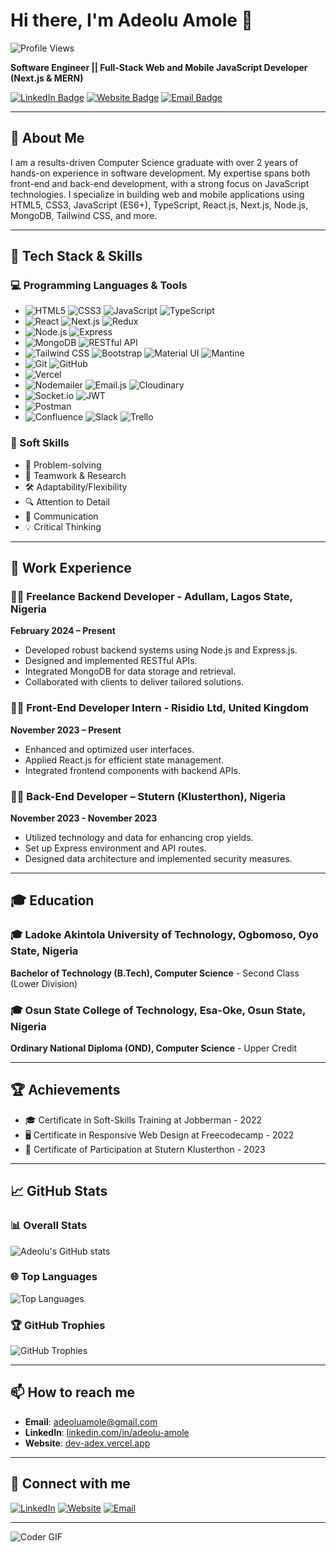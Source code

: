 # Hi there, I'm Adeolu Amole 👋

![Profile Views](https://komarev.com/ghpvc/?username=AdeAdex&style=flat-square&color=blue)

**Software Engineer || Full-Stack Web and Mobile JavaScript Developer (Next.js & MERN)**

[![LinkedIn Badge](https://img.shields.io/badge/-LinkedIn-blue?style=flat-square&logo=LinkedIn&logoColor=white&link=https://www.linkedin.com/in/adeolu-amole)](https://www.linkedin.com/in/adeolu-amole)
[![Website Badge](https://img.shields.io/badge/Website-Dev%20Adex-brightgreen)](https://dev-adex.vercel.app)
[![Email Badge](https://img.shields.io/badge/Email-adeoluamole%40gmail.com-red)](mailto:adeoluamole@gmail.com)

---

## 📝 About Me

I am a results-driven Computer Science graduate with over 2 years of hands-on experience in software development. My expertise spans both front-end and back-end development, with a strong focus on JavaScript technologies. I specialize in building web and mobile applications using HTML5, CSS3, JavaScript (ES6+), TypeScript, React.js, Next.js, Node.js, MongoDB, Tailwind CSS, and more.

---

## 🚀 Tech Stack & Skills
### 💻 Programming Languages & Tools
- ![HTML5](https://img.shields.io/badge/-HTML5-E34F26?style=flat-square&logo=html5&logoColor=white) ![CSS3](https://img.shields.io/badge/-CSS3-1572B6?style=flat-square&logo=css3) ![JavaScript](https://img.shields.io/badge/-JavaScript-F7DF1E?style=flat-square&logo=javascript&logoColor=black) ![TypeScript](https://img.shields.io/badge/-TypeScript-007ACC?style=flat-square&logo=typescript)
- ![React](https://img.shields.io/badge/-React-61DAFB?style=flat-square&logo=react&logoColor=black) ![Next.js](https://img.shields.io/badge/-Next.js-000000?style=flat-square&logo=next.js) ![Redux](https://img.shields.io/badge/-Redux-764ABC?style=flat-square&logo=redux&logoColor=white)
- ![Node.js](https://img.shields.io/badge/-Node.js-339933?style=flat-square&logo=node.js&logoColor=white) ![Express](https://img.shields.io/badge/-Express-000000?style=flat-square&logo=express)
- ![MongoDB](https://img.shields.io/badge/-MongoDB-47A248?style=flat-square&logo=mongodb&logoColor=white) ![RESTful API](https://img.shields.io/badge/-RESTful%20API-000000?style=flat-square&logo=json&logoColor=white)
- ![Tailwind CSS](https://img.shields.io/badge/-Tailwind%20CSS-38B2AC?style=flat-square&logo=tailwind-css&logoColor=white) ![Bootstrap](https://img.shields.io/badge/-Bootstrap-563D7C?style=flat-square&logo=bootstrap) ![Material UI](https://img.shields.io/badge/-Material%20UI-0081CB?style=flat-square&logo=material-ui&logoColor=white) ![Mantine](https://img.shields.io/badge/-Mantine-02B3E4?style=flat-square&logo=mantine&logoColor=white)
- ![Git](https://img.shields.io/badge/-Git-F05032?style=flat-square&logo=git&logoColor=white) ![GitHub](https://img.shields.io/badge/-GitHub-181717?style=flat-square&logo=github)
- ![Vercel](https://img.shields.io/badge/-Vercel-000000?style=flat-square&logo=vercel&logoColor=white)
- ![Nodemailer](https://img.shields.io/badge/-Nodemailer-339933?style=flat-square&logo=node.js&logoColor=white) ![Email.js](https://img.shields.io/badge/-Email.js-F05032?style=flat-square&logo=email&logoColor=white) ![Cloudinary](https://img.shields.io/badge/-Cloudinary-3448C5?style=flat-square&logo=cloudinary&logoColor=white)
- ![Socket.io](https://img.shields.io/badge/-Socket.io-010101?style=flat-square&logo=socket.io&logoColor=white) ![JWT](https://img.shields.io/badge/-JWT-000000?style=flat-square&logo=json-web-tokens&logoColor=white)
- ![Postman](https://img.shields.io/badge/-Postman-FF6C37?style=flat-square&logo=postman&logoColor=white)
- ![Confluence](https://img.shields.io/badge/-Confluence-172B4D?style=flat-square&logo=confluence&logoColor=white) ![Slack](https://img.shields.io/badge/-Slack-4A154B?style=flat-square&logo=slack&logoColor=white) ![Trello](https://img.shields.io/badge/-Trello-0052CC?style=flat-square&logo=trello&logoColor=white)
 

### 💪 Soft Skills
- 🧠 Problem-solving
- 🤝 Teamwork & Research
- 🛠 Adaptability/Flexibility
- 🔍 Attention to Detail
- 💬 Communication
- 💡 Critical Thinking

---

## 💼 Work Experience

### 🧑‍💻 Freelance Backend Developer - Adullam, Lagos State, Nigeria
**February 2024 – Present**
- Developed robust backend systems using Node.js and Express.js.
- Designed and implemented RESTful APIs.
- Integrated MongoDB for data storage and retrieval.
- Collaborated with clients to deliver tailored solutions.

### 🧑‍💻 Front-End Developer Intern - Risidio Ltd, United Kingdom
**November 2023 – Present**
- Enhanced and optimized user interfaces.
- Applied React.js for efficient state management.
- Integrated frontend components with backend APIs.

### 🧑‍💻 Back-End Developer – Stutern (Klusterthon), Nigeria
**November 2023 - November 2023**
- Utilized technology and data for enhancing crop yields.
- Set up Express environment and API routes.
- Designed data architecture and implemented security measures.

---

## 🎓 Education

### 🎓 Ladoke Akintola University of Technology, Ogbomoso, Oyo State, Nigeria
**Bachelor of Technology (B.Tech), Computer Science** - Second Class (Lower Division)

### 🎓 Osun State College of Technology, Esa-Oke, Osun State, Nigeria
**Ordinary National Diploma (OND), Computer Science** - Upper Credit

---

## 🏆 Achievements

- 🎓 Certificate in Soft-Skills Training at Jobberman - 2022
- 🖥️ Certificate in Responsive Web Design at Freecodecamp - 2022
- 🏅 Certificate of Participation at Stutern Klusterthon - 2023

---

## 📈 GitHub Stats

### 📊 Overall Stats
![Adeolu's GitHub stats](https://github-readme-stats.vercel.app/api?username=AdeAdex&show_icons=true&theme=radical)

### 🌐 Top Languages
![Top Languages](https://github-readme-stats.vercel.app/api/top-langs/?username=AdeAdex&layout=compact&theme=radical)

### 🏆 GitHub Trophies
![GitHub Trophies](https://github-profile-trophy.vercel.app/?username=AdeAdex&theme=radical)

---

## 📫 How to reach me

- **Email**: [adeoluamole@gmail.com](mailto:adeoluamole@gmail.com)
- **LinkedIn**: [linkedin.com/in/adeolu-amole](https://www.linkedin.com/in/adeolu-amole)
- **Website**: [dev-adex.vercel.app](https://dev-adex.vercel.app)

---

## 🔗 Connect with me

[![LinkedIn](https://img.shields.io/badge/LinkedIn-Adeolu%20Amole-blue?style=flat-square&logo=linkedin)](https://www.linkedin.com/in/adeolu-amole)
[![Website](https://img.shields.io/badge/Website-Dev%20Adex-brightgreen?style=flat-square&logo=google-chrome)](https://dev-adex.vercel.app)
[![Email](https://img.shields.io/badge/Email-adeoluamole%40gmail.com-red?style=flat-square&logo=gmail)](mailto:adeoluamole@gmail.com)

---

![Coder GIF](https://media.giphy.com/media/M9gbBd9nbDrOTu1Mqx/giphy.gif)
